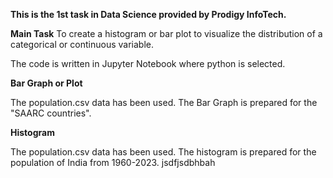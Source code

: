 **This is the 1st task in Data Science provided by Prodigy InfoTech.**

**Main Task**
To create a histogram or bar plot to visualize the distribution of a categorical or continuous variable.

The code is written in Jupyter Notebook where python is selected.

**Bar Graph or Plot**

The population.csv data has been used. The Bar Graph is prepared for the "SAARC countries".

**Histogram**

The population.csv data has been used. The histogram is prepared for the population of India from 1960-2023.
jsdfjsdbhbah